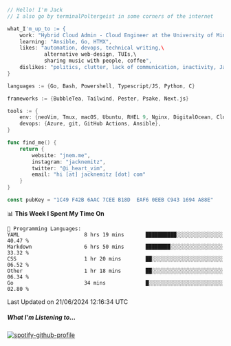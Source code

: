 ```go
// Hello! I'm Jack
// I also go by terminalPoltergeist in some corners of the internet

what_I'm_up_to := {
    work: "Hybrid Cloud Admin - Cloud Engineer at the University of Minnesota",
    learning: "Ansible, Go, HTMX",
    likes: "automation, devops, technical writing,\
            alternative web-design, TUIs,\
            sharing music with people, coffee",
    dislikes: "politics, clutter, lack of communication, inactivity, Java",
}

languages := {Go, Bash, Powershell, Typescript/JS, Python, C}

frameworks := {BubbleTea, Tailwind, Pester, Psake, Next.js}

tools := {
    env: {neoVim, Tmux, macOS, Ubuntu, RHEL 9, Nginx, DigitalOcean, Cloudflare},
    devops: {Azure, git, GitHub Actions, Ansible},
}

func find_me() {
    return {
        website: "jnem.me",
        instagram: "jacknemitz",
        twitter: "@i_heart_vim",
        email: "hi [at] jacknemitz [dot] com"
    }
}

const pubKey = "1C49 F42B 6AAC 7CEE B18D  EAF6 0EEB C943 1694 A88E"
```

<!--START_SECTION:waka-->
📊 **This Week I Spent My Time On** 

```text
💬 Programming Languages: 
YAML                     8 hrs 19 mins       ██████████░░░░░░░░░░░░░░░   40.47 % 
Markdown                 6 hrs 50 mins       ████████░░░░░░░░░░░░░░░░░   33.32 % 
CSS                      1 hr 20 mins        ██░░░░░░░░░░░░░░░░░░░░░░░   06.52 % 
Other                    1 hr 18 mins        ██░░░░░░░░░░░░░░░░░░░░░░░   06.34 % 
Go                       34 mins             █░░░░░░░░░░░░░░░░░░░░░░░░   02.80 % 
```


 Last Updated on 21/06/2024 12:16:34 UTC
<!--END_SECTION:waka-->

##### What I'm Listening to...

[![spotify-github-profile](https://spotify-github-profile.vercel.app/api/view?uid=jack.nemitz&cover_image=true&show_offline=true&bar_color=53b14f&bar_color_cover=false&background_color=121212FF)](https://spotify-github-profile.vercel.app/api/view?uid=jack.nemitz&redirect=true)
